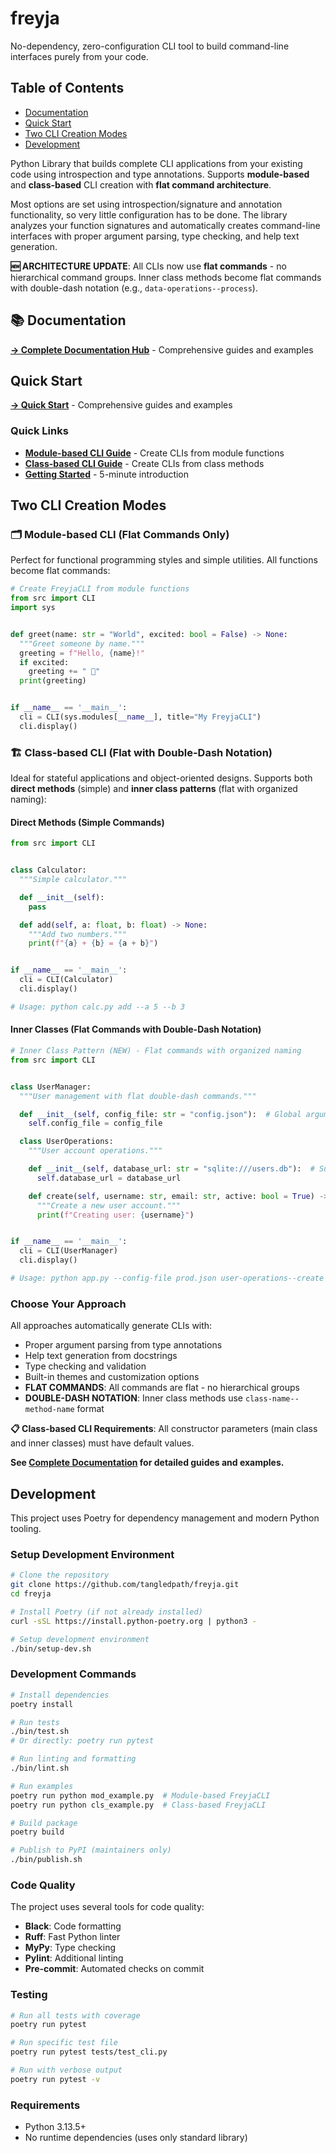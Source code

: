 # freyja
No-dependency, zero-configuration CLI tool to build command-line interfaces purely from your code.  

## Table of Contents
- [Documentation](#documentation)
- [Quick Start](#quick-start)
- [Two CLI Creation Modes](#two-cli-creation-modes)
- [Development](#development)

Python Library that builds complete CLI applications from your existing code using introspection and type annotations. Supports **module-based** and **class-based** CLI creation with **flat command architecture**.

Most options are set using introspection/signature and annotation functionality, so very little configuration has to be done. The library analyzes your function signatures and automatically creates command-line interfaces with proper argument parsing, type checking, and help text generation.

**🆕 ARCHITECTURE UPDATE**: All CLIs now use **flat commands** - no hierarchical command groups. Inner class methods become flat commands with double-dash notation (e.g., `data-operations--process`).

## 📚 Documentation
**[→ Complete Documentation Hub](docs/help.md)** - Comprehensive guides and examples

## Quick Start
**[→ Quick Start](docs/quick-start.md#installation)** - Comprehensive guides and examples

### Quick Links
- **[Module-based CLI Guide](docs/module-cli-guide.md)** - Create CLIs from module functions  
- **[Class-based CLI Guide](docs/class-cli-guide.md)** - Create CLIs from class methods
- **[Getting Started](docs/getting-started/quick-start.md)** - 5-minute introduction

## Two CLI Creation Modes

### 🗂️ Module-based CLI (Flat Commands Only)
Perfect for functional programming styles and simple utilities. All functions become flat commands:

```python
# Create FreyjaCLI from module functions
from src import CLI
import sys


def greet(name: str = "World", excited: bool = False) -> None:
  """Greet someone by name."""
  greeting = f"Hello, {name}!"
  if excited:
    greeting += " 🎉"
  print(greeting)


if __name__ == '__main__':
  cli = CLI(sys.modules[__name__], title="My FreyjaCLI")
  cli.display()
```

### 🏗️ Class-based CLI (Flat with Double-Dash Notation)
Ideal for stateful applications and object-oriented designs. Supports both **direct methods** (simple) and **inner class patterns** (flat with organized naming):

#### Direct Methods (Simple Commands)

```python
from src import CLI


class Calculator:
  """Simple calculator."""

  def __init__(self):
    pass

  def add(self, a: float, b: float) -> None:
    """Add two numbers."""
    print(f"{a} + {b} = {a + b}")


if __name__ == '__main__':
  cli = CLI(Calculator)
  cli.display()

# Usage: python calc.py add --a 5 --b 3
```

#### Inner Classes (Flat Commands with Double-Dash Notation)

```python
# Inner Class Pattern (NEW) - Flat commands with organized naming
from src import CLI


class UserManager:
  """User management with flat double-dash commands."""

  def __init__(self, config_file: str = "config.json"):  # Global arguments
    self.config_file = config_file

  class UserOperations:
    """User account operations."""

    def __init__(self, database_url: str = "sqlite:///users.db"):  # Sub-global arguments  
      self.database_url = database_url

    def create(self, username: str, email: str, active: bool = True) -> None:  # Command arguments
      """Create a new user account."""
      print(f"Creating user: {username}")


if __name__ == '__main__':
  cli = CLI(UserManager)
  cli.display()

# Usage: python app.py --config-file prod.json user-operations--create --database-url postgres://... --username alice --email alice@test.com
```

### Choose Your Approach

All approaches automatically generate CLIs with:
- Proper argument parsing from type annotations
- Help text generation from docstrings  
- Type checking and validation
- Built-in themes and customization options
- **FLAT COMMANDS**: All commands are flat - no hierarchical groups
- **DOUBLE-DASH NOTATION**: Inner class methods use `class-name--method-name` format

**📋 Class-based CLI Requirements**: All constructor parameters (main class and inner classes) must have default values.

**See [Complete Documentation](docs/help.md) for detailed guides and examples.**

## Development

This project uses Poetry for dependency management and modern Python tooling.

### Setup Development Environment

```bash
# Clone the repository
git clone https://github.com/tangledpath/freyja.git
cd freyja

# Install Poetry (if not already installed)
curl -sSL https://install.python-poetry.org | python3 -

# Setup development environment
./bin/setup-dev.sh
```

### Development Commands

```bash
# Install dependencies
poetry install

# Run tests
./bin/test.sh
# Or directly: poetry run pytest

# Run linting and formatting
./bin/lint.sh

# Run examples
poetry run python mod_example.py  # Module-based FreyjaCLI
poetry run python cls_example.py  # Class-based FreyjaCLI

# Build package
poetry build

# Publish to PyPI (maintainers only)
./bin/publish.sh
```

### Code Quality

The project uses several tools for code quality:
- **Black**: Code formatting
- **Ruff**: Fast Python linter
- **MyPy**: Type checking  
- **Pylint**: Additional linting
- **Pre-commit**: Automated checks on commit

### Testing

```bash
# Run all tests with coverage
poetry run pytest

# Run specific test file
poetry run pytest tests/test_cli.py

# Run with verbose output
poetry run pytest -v
```

### Requirements

- Python 3.13.5+
- No runtime dependencies (uses only standard library)
